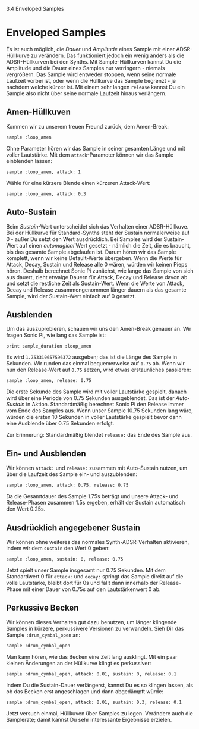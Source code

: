 3.4 Enveloped Samples

# Enveloped Samples

Es ist auch möglich, die *Dauer* und *Amplitude* eines Sample mit einer 
ADSR-Hüllkurve zu verändern. Das funktioniert jedoch ein wenig anders 
als die ADSR-Hüllkurven bei den Synths. Mit Sample-Hüllkurven kannst Du
die Amplitude und die Dauer eines Samples nur verringern - niemals
vergrößern. Das Sample wird entweder stoppen, wenn seine normale 
Laufzeit vorbei ist, oder wenn die Hüllkurve das Sample begrenzt - je 
nachdem welche kürzer ist. Mit einem sehr langen `release` kannst Du
ein Sample also nicht über seine normale Laufzeit hinaus verlängern.

## Amen-Hüllkuven

Kommen wir zu unserem treuen Freund zurück, dem Amen-Break:

```
sample :loop_amen
```

Ohne Parameter hören wir das Sample in seiner gesamten Länge und mit 
voller Lautstärke. Mit dem `attack`-Parameter können wir das
Sample einblenden lassen:

```
sample :loop_amen, attack: 1
```

Wähle für eine kürzere Blende einen kürzeren Attack-Wert:

```
sample :loop_amen, attack: 0.3
```

## Auto-Sustain

Beim *Sustain*-Wert unterscheidet sich das Verhalten einer 
ADSR-Hüllkuve. Bei der Hüllkurve für Standard-Synths steht der Sustain 
normalerweise auf 0 - außer Du setzt den Wert ausdrücklich. Bei Samples 
wird der Sustain-Wert auf einen *automagical* Wert gesetzt - nämlich 
die Zeit, die es braucht, bis das gesamte Sample abgelaufen ist. Darum 
hören wir das Sample komplett, wenn wir keine Default-Werte übergeben. 
Wenn die Werte für Attack, Decay, Sustain und Release alle 0 wären, 
würden wir keinen Pieps hören. Deshalb berechnet Sonic Pi zunächst, 
wie lange das Sample von sich aus dauert, zieht etwaige Dauern für 
Attack, Decay und Release davon ab und setzt die restliche Zeit als 
Sustain-Wert. Wenn die Werte von Attack, Decay und Release 
zusammengenommen länger dauern als das gesamte Sample, wird der 
Sustain-Wert einfach auf 0 gesetzt.

## Ausblenden

Um das auszuprobieren, schauen wir uns den Amen-Break genauer an. Wir 
fragen Sonic Pi, wie lang das Sample ist:

```
print sample_duration :loop_amen
```

Es wird `1.753310657596372` ausgeben; das ist die Länge des Sample in 
Sekunden. Wir runden das einmal bequemerweise auf `1.75` ab. Wenn wir 
nun den Release-Wert auf `0.75` setzen, wird etwas erstaunliches 
passieren:

```
sample :loop_amen, release: 0.75
```

Die erste Sekunde des Sample wird mit voller Lautstärke gespielt, 
danach wird über eine Periode von 0.75 Sekunden ausgeblendet. Das ist 
der *Auto-Sustain* in Aktion. Standardmäßig berechnet Sonic Pi den
Release immer vom  Ende des Samples aus. Wenn unser Sample 10.75
Sekunden lang wäre, würden die ersten 10 Sekunden in voller Lautstärke
gespielt bevor dann eine Ausblende über 0.75 Sekunden erfolgt.

Zur Erinnerung: Standardmäßig blendet `release:` das Ende des Sample 
aus.

## Ein- und Ausblenden

Wir können `attack:` und `release:` zusammen mit Auto-Sustain nutzen, 
um über die Laufzeit des Sample ein- und auszublenden:

```
sample :loop_amen, attack: 0.75, release: 0.75
```

Da die Gesamtdauer des Sample 1.75s beträgt und unsere Attack- und 
Release-Phasen zusammen 1.5s ergeben, erhält der Sustain automatisch
den Wert 0.25s.

## Ausdrücklich angegebener Sustain

Wir können ohne weiteres das normales Synth-ADSR-Verhalten aktivieren, 
indem wir dem `sustain` den Wert 0 geben:

```
sample :loop_amen, sustain: 0, release: 0.75
```

Jetzt spielt unser Sample insgesamt nur 0.75 Sekunden. Mit dem 
Standardwert 0 für `attack:` und `decay:` springt das Sample direkt auf 
die volle Lautstärke, bleibt dort für 0s und fällt dann innerhalb der 
Release-Phase mit einer Dauer von 0.75s auf den Lautstärkenwert 0 ab.

## Perkussive Becken

Wir können dieses Verhalten gut dazu benutzen, um länger klingende 
Samples in kürzere, perkussivere Versionen zu verwandeln. Sieh Dir das 
Sample `:drum_cymbal_open` an:

```
sample :drum_cymbal_open
```

Man kann hören, wie das Becken eine Zeit lang ausklingt. Mit ein paar
kleinen Änderungen an der Hüllkurve klingt es perkussiver:

```
sample :drum_cymbal_open, attack: 0.01, sustain: 0, release: 0.1
```

Indem Du die Sustain-Dauer verlängerst, kannst Du es so klingen lassen, 
als ob das Becken erst angeschlagen und dann abgedämpft würde:

```
sample :drum_cymbal_open, attack: 0.01, sustain: 0.3, release: 0.1
```

Jetzt versuch einmal, Hüllkuven über Samples zu legen. Verändere auch 
die Samplerate; damit kannst Du sehr interessante Ergebnisse erzielen.
